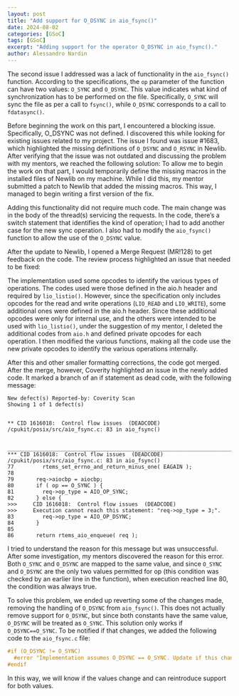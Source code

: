 ```yaml
---
layout: post
title: "Add support for O_DSYNC in aio_fsync()"
date: 2024-08-02
categories: [GSoC]
tags: [GSoC]
excerpt: "Adding support for the operator O_DSYNC in aio_fsync()."
author: Alessandro Nardin
---
```


The second issue I addressed was a lack of functionality in the `aio_fsync()` function. According to the specifications, the `op` parameter of the function can have two values: `O_SYNC` and `O_DSYNC`. This value indicates what kind of synchronization has to be performed on the file. Specifically, `O_SYNC` will sync the file as per a call to `fsync()`, while `O_DSYNC` corresponds to a call to `fdatasync()`.

Before beginning the work on this part, I encountered a blocking issue. Specifically, O_DSYNC was not defined. I discovered this while looking for existing issues related to my project. The issue I found was issue #1683, which highlighted the missing definitions of `O_DSYNC` and `O_RSYNC` in Newlib. After verifying that the issue was not outdated and discussing the problem with my mentors, we reached the following solution: To allow me to begin the work on that part, I would temporarily define the missing macros in the installed files of Newlib on my machine. While I did this, my mentor submitted a patch to Newlib that added the missing macros. This way, I managed to begin writing a first version of the fix.

Adding this functionality did not require much code. The main change was in the body of the thread(s) servicing the requests. In the code, there’s a switch statement that identifies the kind of operation; I had to add another case for the new sync operation. I also had to modify the `aio_fsync()` function to allow the use of the `O_DSYNC` value.

After the update to Newlib, I opened a Merge Request (MR!128) to get feedback on the code. The review process highlighted an issue that needed to be fixed:

The implementation used some opcodes to identify the various types of operations. The codes used were those defined in the aio.h header and required by `lio_listio()`. However, since the specification only includes opcodes for the read and write operations (`LIO_READ` and `LIO_WRITE`), some additional ones were defined in the aio.h header. Since these additional opcodes were only for internal use, and the others were intended to be used with `lio_listio()`, under the suggestion of my mentor, I deleted the additional codes from `aio.h` and defined private opcodes for each operation. I then modified the various functions, making all the code use the new private opcodes to identify the various operations internally.

After this and other smaller formatting corrections, the code got merged. After the merge, however, Coverity highlighted an issue in the newly added code. It marked a branch of an if statement as dead code, with the following message:

```
New defect(s) Reported-by: Coverity Scan
Showing 1 of 1 defect(s)


** CID 1616018:  Control flow issues  (DEADCODE)
/cpukit/posix/src/aio_fsync.c: 83 in aio_fsync()


________________________________________________________________________________________________________
*** CID 1616018:  Control flow issues  (DEADCODE)
/cpukit/posix/src/aio_fsync.c: 83 in aio_fsync()
77         rtems_set_errno_and_return_minus_one( EAGAIN );
78     
79       req->aiocbp = aiocbp;
80       if ( op == O_SYNC ) {
81         req->op_type = AIO_OP_SYNC;
82       } else {
>>>     CID 1616018:  Control flow issues  (DEADCODE)
>>>     Execution cannot reach this statement: "req->op_type = 3;".
83         req->op_type = AIO_OP_DSYNC;
84       }
85       
86       return rtems_aio_enqueue( req );
```

I tried to understand the reason for this message but was unsuccessful. After some investigation, my mentors discovered the reason for this error. Both `O_SYNC` and `O_DSYNC` are mapped to the same value, and since `O_SYNC` and `O_DSYNC` are the only two values permitted for op (this condition was checked by an earlier line in the function), when execution reached line 80, the condition was always true.

To solve this problem, we ended up reverting some of the changes made, removing the handling of `O_DSYNC` from `aio_fsync()`. This does not actually remove support for `O_DSYNC`, but since both constants have the same value, `O_DSYNC` will be treated as `O_SYNC`. This solution only works if `O_DSYNC==O_SYNC`. To be notified if that changes, we added the following code to the `aio_fsync.c` file:

```c
#if (O_DSYNC != O_SYNC)
  #error "Implementation assumes O_DSYNC == O_SYNC. Update if this changes."
#endif 
```

In this way, we will know if the values change and can reintroduce support for both values.
